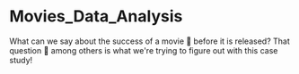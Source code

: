 # Movies_Data_Analysis
What can we say about the success of a movie 🎥 before it is released? That question 🤔 among others is what we're trying to figure out with this case study!

